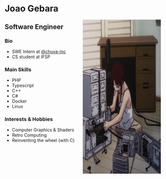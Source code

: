 # Joao Gebara

<div>
    <img align="right" src="index.jpeg" width="50%" height="500px">
</div>

<div style="">
    <h2>Software Engineer</h3>
    <h3>Bio</h3>
    <ul>
        <li>SWE Intern at <a href="https://chuva.net.br/">@chuva-inc</a></li>
        <li>CS student at IFSP</li>
    </ul>
    <h3>Main Skills</h3>
    <ul>
        <li>PHP</li>
        <li>Typescript</li>
        <li>C++</li>
        <li>C#</li>
        <li>Docker</li>
        <li>Linux</li>
    </ul>
    <h3>Interests & Hobbies</h3>
    <ul>
        <li>Computer Graphics & Shaders</li>
        <li>Retro Computing</li>
        <li>Reinventing the wheel (with C)</li>
    <ul>
</div>
